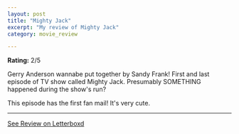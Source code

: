 ```yaml
---
layout: post
title: "Mighty Jack"
excerpt: "My review of Mighty Jack"
category: movie_review

---
```


**Rating:** 2/5

Gerry Anderson wannabe put together by Sandy Frank! First and last episode of TV show called Mighty Jack. Presumably SOMETHING happened during the show's run?

This episode has the first fan mail! It's very cute.

<hr>

[See Review on Letterboxd](https://boxd.it/6Zu84n)
